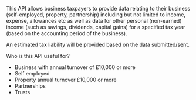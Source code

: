 This API allows business taxpayers to provide data relating to their business
(self-employed, property, partnership) including but not limited to income,
expense, allowances etc as well as data for other personal (non-earned) income
(such as savings, dividends, capital gains) for a specified tax year (based on
the accounting period of the business).

An estimated tax liability will be provided based on the data submitted/sent.

Who is this API useful for?

- Business with annual turnover of £10,000 or more
- Self employed
- Property annual turnover £10,000 or more
- Partnerships
- Trusts
